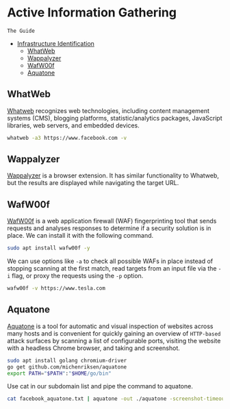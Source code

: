 # Active Information Gathering
`The Guide`

- [Infrastructure Identification](#)
  - [WhatWeb](#WhatWeb)
  - [Wappalyzer](#Wappalyzer)
  - [WafW00f](#WafW00f)
  - [Aquatone](#Aquatone)


## WhatWeb
[Whatweb](https://www.morningstarsecurity.com/research/whatweb) recognizes web technologies, including content management systems (CMS), blogging platforms, statistic/analytics packages, JavaScript libraries, web servers, and embedded devices.
```bash
whatweb -a3 https://www.facebook.com -v
```

## Wappalyzer
[Wappalyzer](https://www.wappalyzer.com/) is a browser extension. It has similar functionality to Whatweb, but the results are displayed while navigating the target URL.

## WafW00f
[WafW00f](https://github.com/EnableSecurity/wafw00f) is a web application firewall (WAF) fingerprinting tool that sends requests and analyses responses to determine if a security solution is in place. We can install it with the following command.
```bash
sudo apt install wafw00f -y
```
We can use options like `-a` to check all possible WAFs in place instead of stopping scanning at the first match, read targets from an input file via the `-i` flag, or proxy the requests using the `-p` option.
```bash
wafw00f -v https://www.tesla.com 
```

## Aquatone
[Aquatone](https://github.com/michenriksen/aquatone) is a tool for automatic and visual inspection of websites across many hosts and is convenient for quickly gaining an overview of `HTTP-based` attack surfaces by scanning a list of configurable ports, visiting the website with a headless Chrome browser, and taking and screenshot.
```bash
sudo apt install golang chromium-driver
go get github.com/michenriksen/aquatone
export PATH="$PATH":"$HOME/go/bin"
```
Use cat in our subdomain list and pipe the command to aquatone.
```bash
cat facebook_aquatone.txt | aquatone -out ./aquatone -screenshot-timeout 1000
```